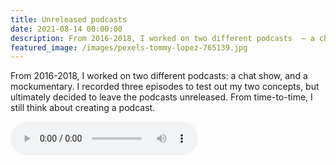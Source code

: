 ```yaml
---
title: Unreleased podcasts
date: 2021-08-14 00:00:00
description: From 2016-2018, I worked on two different podcasts  – a chat show, and a mockumentary. I recorded three episodes to test out my two concepts, but ultimately decided to leave the podcasts unreleased. From time-to-time, I still think about creating a podcast...
featured_image: /images/pexels-tommy-lopez-765139.jpg
---
```


From 2016-2018, I worked on two different podcasts: a chat show, and a mockumentary. I recorded three episodes to test out my two concepts, but ultimately decided to leave the podcasts unreleased. From time-to-time, I still think about creating a podcast.

<p>
<audio controls="controls" src="https://adam-wozniak.github.io/test/media/2018-podcast-teaser.mp3">
    Your browser does not support the HTML5 Audio element.
</audio>
</p>